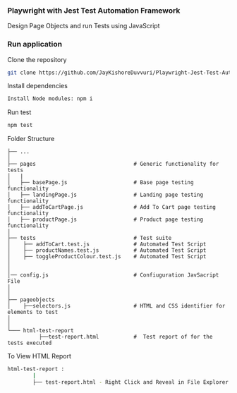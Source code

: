 ### Playwright with Jest Test Automation Framework

Design Page Objects and run Tests using JavaScript

### Run application

Clone the repository 
 
```bash
git clone https://github.com/JayKishoreDuvvuri/Playwright-Jest-Test-Automation-Framework
```

Install dependencies

```bash
Install Node modules: npm i
```

Run test

```bash
npm test
```

Folder Structure
 
    ├── ...
    │
    ├── pages                               # Generic functionality for tests
    │   |
    │   ├── basePage.js                     # Base page testing functionality
    │   ├── landingPage.js                  # Landing page testing functionality
    │   ├── addToCartPage.js                # Add To Cart page testing functionality
    │   ├── productPage.js                  # Product page testing functionality
    │
    ├── tests                               # Test suite
    │    ├── addToCart.test.js              # Automated Test Script     
    │    ├── productNames.test.js           # Automated Test Script
    │    ├── toggleProductColour.test.js    # Automated Test Script
    │
    │
    │── config.js                           # Confiuguration JavSacript File
    │
    │
    ├── pageobjects                       
    │    ├──selectors.js                    # HTML and CSS identifier for elements to test
    │               
    │
    └─── html-test-report   
              ├──test-report.html           #  Test report of for the tests executed


To View HTML Report

```bash
html-test-report :
        |
        ├── test-report.html - Right Click and Reveal in File Explorer (OR) Finder     
```

